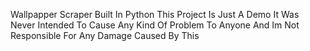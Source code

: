 Wallpapper Scraper Built In Python This Project Is Just A Demo It Was Never Intended To Cause Any Kind Of Problem To Anyone And Im Not Responsible For Any Damage Caused By This
